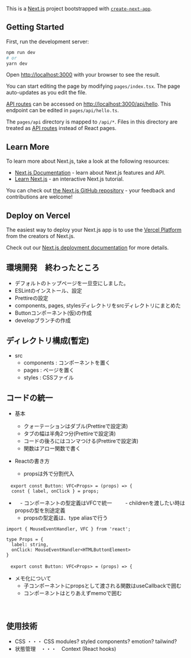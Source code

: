 This is a [Next.js](https://nextjs.org/) project bootstrapped with [`create-next-app`](https://github.com/vercel/next.js/tree/canary/packages/create-next-app).

## Getting Started

First, run the development server:

```bash
npm run dev
# or
yarn dev
```

Open [http://localhost:3000](http://localhost:3000) with your browser to see the result.

You can start editing the page by modifying `pages/index.tsx`. The page auto-updates as you edit the file.

[API routes](https://nextjs.org/docs/api-routes/introduction) can be accessed on [http://localhost:3000/api/hello](http://localhost:3000/api/hello). This endpoint can be edited in `pages/api/hello.ts`.

The `pages/api` directory is mapped to `/api/*`. Files in this directory are treated as [API routes](https://nextjs.org/docs/api-routes/introduction) instead of React pages.

## Learn More

To learn more about Next.js, take a look at the following resources:

- [Next.js Documentation](https://nextjs.org/docs) - learn about Next.js features and API.
- [Learn Next.js](https://nextjs.org/learn) - an interactive Next.js tutorial.

You can check out [the Next.js GitHub repository](https://github.com/vercel/next.js/) - your feedback and contributions are welcome!

## Deploy on Vercel

The easiest way to deploy your Next.js app is to use the [Vercel Platform](https://vercel.com/new?utm_medium=default-template&filter=next.js&utm_source=create-next-app&utm_campaign=create-next-app-readme) from the creators of Next.js.

Check out our [Next.js deployment documentation](https://nextjs.org/docs/deployment) for more details.

## 環境開発　終わったところ
- デフォルトのトップページを一旦空にしました。
- ESLintのインストール、設定
- Prettireの設定
- components, pages, stylesディレクトリをsrcディレクトリにまとめた
- Buttonコンポーネント(仮)の作成
- developブランチの作成

## ディレクトリ構成(暫定)
- src
  - components : コンポーネントを置く
  - pages : ページを置く
  - styles : CSSファイル

## コードの統一
- 基本
  - クォーテーションはダブル(Prettireで設定済)
  - タブの幅は半角2つ分(Prettireで設定済)
  - コードの後ろにはコンマつける(Prettireで設定済)
  - 関数はアロー関数で書く

- Reactの書き方
  - propsは外で分割代入
```
　export const Button: VFC<Props> = (props) => {
  const { label, onClick } = props;
```
- 
  　- コンポーネントの型定義はVFCで統一
 　　 - childrenを渡したい時はpropsの型を別途定義
   - propsの型定義は、type aliasで行う
```
import { MouseEventHandler, VFC } from 'react';

type Props = {
  label: string,
  onClick: MouseEventHandler<HTMLButtonElement>
}
  
　export const Button: VFC<Props> = (props) => {
```
- メモ化について
  - 子コンポーネントにpropsとして渡される関数はuseCallbackで囲む
  - コンポーネントはとりあえずmemoで囲む

　　 
## 使用技術
- CSS  ・・・ CSS modules? styled components? emotion? tailwind?
- 状態管理　・・・　Context (React hooks)
